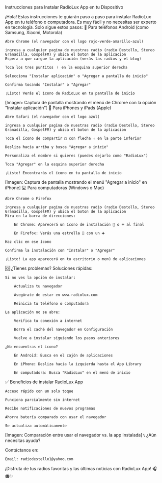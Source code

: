 Instrucciones para Instalar RadioLux App en tu Dispositivo

¡Hola! Estas instrucciones te guiarán paso a paso para instalar RadioLux App en tu teléfono o computadora. Es muy fácil y no necesitas ser experto en tecnología. Solo sigue estos pasos:
📱 Para teléfonos Android (como Samsung, Xiaomi, Motorola)

    Abre Chrome (el navegador con el logo rojo-verde-amarillo-azul)

    ingresa a cualquier pagina de nuestras radio (radio Destello, Stereo Granadilla, GospelFM) y ubica el boton de la aplicacion
    Espera a que cargue la aplicación (verás las radios y el blog)

    Toca los tres puntitos ⋮ en la esquina superior derecha

    Selecciona "Instalar aplicación" o "Agregar a pantalla de inicio"

    Confirma tocando "Instalar" o "Agregar"

    ¡Listo! Verás el ícono de RadioLux en tu pantalla de inicio

[Imagen: Captura de pantalla mostrando el menú de Chrome con la opción "Instalar aplicación"]
🍎 Para iPhones y iPads (Apple)

    Abre Safari (el navegador con el logo azul)

    ingresa a cualquier pagina de nuestras radio (radio Destello, Stereo Granadilla, GospelFM) y ubica el boton de la aplicacion

    Toca el ícono de compartir □ con flecha ↑ en la parte inferior

    Desliza hacia arriba y busca "Agregar a inicio"

    Personaliza el nombre si quieres (puedes dejarlo como "RadioLux")

    Toca "Agregar" en la esquina superior derecha

    ¡Listo! Encontrarás el ícono en tu pantalla de inicio

[Imagen: Captura de pantalla mostrando el menú "Agregar a inicio" en iPhone]
💻 Para computadoras (Windows o Mac)

    Abre Chrome o Firefox

    ingresa a cualquier pagina de nuestras radio (radio Destello, Stereo Granadilla, GospelFM) y ubica el boton de la aplicacion
    Mira en la barra de direcciones:

        En Chrome: Aparecerá un ícono de instalación 🔧 o ➕ al final

        En Firefox: Verás una estrella 🌟 con un ➕

    Haz clic en ese ícono

    Confirma la instalación con "Instalar" o "Agregar"

    ¡Listo! La app aparecerá en tu escritorio o menú de aplicaciones


🆘 ¿Tienes problemas? Soluciones rápidas:

    Si no ves la opción de instalar:

        Actualiza tu navegador

        Asegúrate de estar en www.radiolux.com

        Reinicia tu teléfono o computadora

    La aplicación no se abre:

        Verifica tu conexión a internet

        Borra el caché del navegador en Configuración

        Vuelve a instalar siguiendo los pasos anteriores

    ¿No encuentras el ícono?

        En Android: Busca en el cajón de aplicaciones

        En iPhone: Desliza hacia la izquierda hasta el App Library

        En computadora: Busca "RadioLux" en el menú de inicio

✅ Beneficios de instalar RadioLux App

    Acceso rápido con un solo toque

    Funciona parcialmente sin internet

    Recibe notificaciones de nuevos programas

    Ahorra batería comparado con usar el navegador

    Se actualiza automáticamente

[Imagen: Comparación entre usar el navegador vs. la app instalada]
📞 ¿Aún necesitas ayuda?

Contáctanos en:

    Email: radiodestello1@yahoo.com


¡Disfruta de tus radios favoritas y las últimas noticias con RadioLux App! 🎧📻✨

